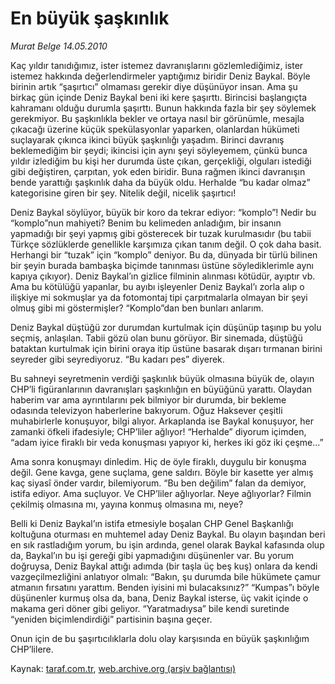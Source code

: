 # En büyük şaşkınlık

*Murat Belge 14.05.2010*

<div class="yazi"><p>Kaç yıldır tanıdığımız, ister istemez davranışlarını gözlemlediğimiz, ister istemez hakkında değerlendirmeler yaptığımız biridir Deniz Baykal. Böyle birinin artık “şaşırtıcı” olmaması gerekir diye düşünüyor insan. Ama şu birkaç gün içinde Deniz Baykal beni iki kere şaşırttı. Birincisi başlangıçta kahramanı olduğu durumla şaşırttı. Bunun hakkında fazla bir şey söylemek gerekmiyor. Bu şaşkınlıkla bekler ve ortaya nasıl bir görünümle, mesajla çıkacağı üzerine küçük spekülasyonlar yaparken, olanlardan hükümeti suçlayarak çıkınca ikinci büyük şaşkınlığı yaşadım. Birinci davranış beklemediğim bir şeydi; ikincisi için aynı şeyi söyleyemem, çünkü bunca yıldır izlediğim bu kişi her durumda üste çıkan, gerçekliği, olguları istediği gibi değiştiren, çarpıtan, yok eden biridir. Buna rağmen ikinci davranışın bende yarattığı şaşkınlık daha da büyük oldu. Herhalde “bu kadar olmaz” kategorisine giren bir şey. Nitelik değil, nicelik şaşırtıcı!</p>
<p>Deniz Baykal söylüyor, büyük bir koro da tekrar ediyor: “komplo”! Nedir bu “komplo”nun mahiyeti? Benim bu kelimeden anladığım, bir insanın yapmadığı bir şeyi yapmış gibi gösterecek bir tuzak kurulmasıdır (bu tabii Türkçe sözlüklerde genellikle karşımıza çıkan tanım değil. O çok daha basit. Herhangi bir “tuzak” için “komplo” deniyor. Bu da, dünyada bir türlü bilinen bir şeyin burada bambaşka biçimde tanınması üstüne söylediklerimle aynı kapıya çıkıyor). Deniz Baykal’ın gizlice filminin alınması kötüdür, ayıptır vb. Ama bu kötülüğü yapanlar, bu ayıbı işleyenler Deniz Baykal’ı zorla alıp o ilişkiye mi sokmuşlar ya da fotomontaj tipi çarpıtmalarla olmayan bir şeyi olmuş gibi mi göstermişler? “Komplo”dan ben bunları anlarım. </p>
<p>Deniz Baykal düştüğü zor durumdan kurtulmak için düşünüp taşınıp bu yolu seçmiş, anlaşılan. Tabii gözü olan bunu görüyor. Bir sinemada, düştüğü bataktan kurtulmak için birini oraya itip üstüne basarak dışarı tırmanan birini seyreder gibi seyrediyoruz. “Bu kadarı pes” diyerek.</p>
<p>Bu sahneyi seyretmenin verdiği şaşkınlık büyük olmasına büyük de, olayın CHP’li figüranlarının davranışları şaşkınlığın en büyüğünü yarattı. Olaydan haberim var ama ayrıntılarını pek bilmiyor bir durumda, bir bekleme odasında televizyon haberlerine bakıyorum. Oğuz Haksever çeşitli muhabirlerle konuşuyor, bilgi alıyor. Arkaplanda ise Baykal konuşuyor, her zamanki öfkeli ifadesiyle; CHP’liler ağlıyor! “Herhalde” diyorum içimden, “adam iyice firaklı bir veda konuşması yapıyor ki, herkes iki göz iki çeşme...”</p>
<p>Ama sonra konuşmayı dinledim. Hiç de öyle firaklı, duygulu bir konuşma değil. Gene kavga, gene suçlama, gene saldırı. Böyle bir kasette yer almış kaç siyasî önder vardır, bilemiyorum. “Bu ben değilim” falan da demiyor, istifa ediyor. Ama suçluyor. Ve CHP’liler ağlıyorlar. Neye ağlıyorlar? Filmin çekilmiş olmasına mı, yayına konmuş olmasına mı, neye?</p>
<p>Belli ki Deniz Baykal’ın istifa etmesiyle boşalan CHP Genel Başkanlığı koltuğuna oturması en muhtemel aday Deniz Baykal. Bu olayın başından beri en sık rastladığım yorum, bu işin ardında, genel olarak Baykal kafasında olup da, Baykal’ın bu işi gereği gibi yapmadığını düşünenler var. Bu yorum doğruysa, Deniz Baykal attığı adımda (bir taşla üç beş kuş) onlara da kendi vazgeçilmezliğini anlatıyor olmalı: “Bakın, şu durumda bile hükümete çamur atmanın fırsatını yarattım. Benden iyisini mi bulacaksınız?” “Kumpas”ı böyle düşünenler kurmuş olsa da, bana, Deniz Baykal isterse, üç vakit içinde o makama geri döner gibi geliyor. “Yaratmadıysa” bile kendi suretinde “yeniden biçimlendirdiği” partisinin başına geçer.</p>
<p>Onun için de bu şaşırtıcılıklarla dolu olay karşısında en büyük şaşkınlığım CHP’lilere.</p></div>

Kaynak: [taraf.com.tr](http://www.taraf.com.tr:80/murat-belge/makale-en-buyuk-saskinlik.htm), [web.archive.org (arşiv bağlantısı)](http://web.archive.org/web/20100516043312/http://www.taraf.com.tr:80/murat-belge/makale-en-buyuk-saskinlik.htm)
